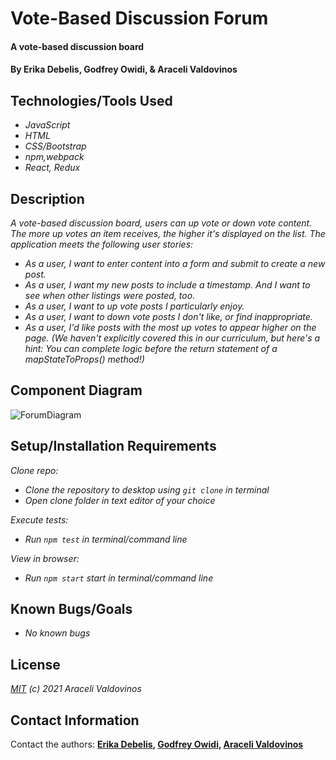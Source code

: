 # Vote-Based Discussion Forum

#### A vote-based discussion board 

#### By Erika Debelis, Godfrey Owidi, & Araceli Valdovinos

## Technologies/Tools Used

* _JavaScript_
* _HTML_
* _CSS/Bootstrap_
* _npm,webpack_
* _React, Redux_

## Description
_A vote-based discussion board, users can up vote or down vote content. The more up votes an item receives, the higher it's displayed on the list. The application meets the following user stories:_

* _As a user, I want to enter content into a form and submit to create a new post._
* _As a user, I want my new posts to include a timestamp. And I want to see when other listings were posted, too._
* _As a user, I want to up vote posts I particularly enjoy._
* _As a user, I want to down vote posts I don't like, or find inappropriate._
* _As a user, I'd like posts with the most up votes to appear higher on the page. (We haven't explicitly covered this in our curriculum, but here's a hint: You can complete logic before the return statement of a mapStateToProps() method!)_

## Component Diagram
![ForumDiagram](discussion_forum.png)

## Setup/Installation Requirements

_Clone repo:_
* _Clone the repository to desktop using `git clone` in terminal_
* _Open clone folder in text editor of your choice_

_Execute tests:_
* _Run `npm test` in terminal/command line_

_View in browser:_
* _Run `npm start` start in terminal/command line_

## Known Bugs/Goals

* _No known bugs_
 

## License
_[MIT](https://opensource.org/licenses/MIT) (c) 2021 Araceli Valdovinos_

## Contact Information
Contact the authors: __[Erika Debelis](erika.debelis@gmail.com), [Godfrey Owidi](godfreyowiidi@gmail.com), [Araceli Valdovinos](valdovinosaraceli50@gmail.com)__